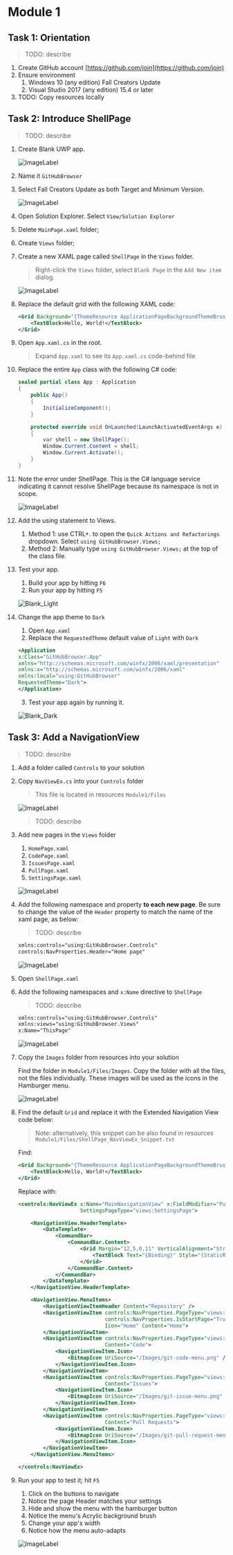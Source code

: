 # Module 1

## Task 1: Orientation

> TODO: describe

1. Create GitHub account [https://github.com/join](https://github.com/join)
1. Ensure environment
    1. Windows 10 (any edition) Fall Creators Update
    1. Visual Studio 2017 (any edition) 15.4 or later
1. TODO: Copy resources locally

## Task 2: Introduce ShellPage

> TODO: describe

1. Create Blank UWP app.

    ![ImageLabel](./Images/MOD01_2017-10-26_10_27_11.png)

2. Name it `GitHubBrowser`
3. Select Fall Creators Update as both Target and Minimum Version.

    ![ImageLabel](./Images/MOD01_2017-10-26_10_27_54.png)

4. Open Solution Explorer. Select `View/Solution Explorer` 
5. Delete `MainPage.xaml` folder;
6. Create `Views` folder;
7. Create a new XAML page called `ShellPage` in the `Views` folder.

    > Right-click the `Views` folder, select `Blank Page` in the `Add New item` dialog.

    ![ImageLabel](./Images/MOD01_2017-10-26_10_31_56.png)

8. Replace the default grid with the following XAML code:

    ```xml
    <Grid Background="{ThemeResource ApplicationPageBackgroundThemeBrush}">
        <TextBlock>Hello, World!</TextBlock>
    </Grid> 
    ```

9. Open `App.xaml.cs` in the root.

    > Expand `App.xaml` to see its `App.xaml.cs` code-behind file

10. Replace the entire `App` class with the following C# code:

    ```csharp
    sealed partial class App : Application
    {
        public App()
        {
            InitializeComponent();
        }

        protected override void OnLaunched(LaunchActivatedEventArgs e)
        {
            var shell = new ShellPage();
            Window.Current.Content = shell;
            Window.Current.Activate();
        }
    } 
    ```

11. Note the error under ShellPage. This is the C# language service indicating it cannot resolve ShellPage because its namespace is not in scope.

    ![ImageLabel](./Images/MOD01_2017-10-26_10_43_54.png)

12. Add the using statement to Views.

    1. Method 1: use CTRL+. to open the `Quick Actions and Refactorings` dropdown. Select `using GitHubBrowser.Views;`
    2. Method 2: Manually type `using GitHubBrowser.Views;` at the top of the class file.

13. Test your app.

    1. Build your app by hitting `F6`
    2. Run your app by hitting `F5` 

    ![Blank_Light](./Images/MOD01_2017-10-26_10_54_10.png)

14. Change the app theme to `Dark`

    1. Open `App.xaml`
    2. Replace the `RequestedTheme` default value of `Light` with `Dark`

    ```xml
    <Application
    x:Class="GitHubBrowser.App"
    xmlns="http://schemas.microsoft.com/winfx/2006/xaml/presentation"
    xmlns:x="http://schemas.microsoft.com/winfx/2006/xaml"
    xmlns:local="using:GitHubBrowser"
    RequestedTheme="Dark">
    </Application>      
    ```

    3. Test your app again by running it.

    ![Blank_Dark](./Images/MOD01_2017-10-26_10_55_33.png)

## Task 3: Add a NavigationView

> TODO: describe

1. Add a folder called `Controls` to your solution
1. Copy `NavViewEx.cs` into your `Controls` folder

    > This file is located in resources `Module1/Files`

    ![ImageLabel](./Images/MOD01_2017-10-26_11_07_53.png)

    > TODO: describe

1. Add new pages in the `Views` folder

    1. `HomePage.xaml`
    1. `CodePage.xaml`
    1. `IssuesPage.xaml`
    1. `PullPage.xaml`
    1. `SettingsPage.xaml`

    ![ImageLabel](./Images/MOD01_2017-10-26_11_12_30.png)

1. Add the following namespace and property **to each new page**. Be sure to change the value of the `Header` property to match the name of the xaml page, as below: 

    > TODO: describe

    ```xml
    xmlns:controls="using:GitHubBrowser.Controls"
    controls:NavProperties.Header="Home page" 
    ```

    ![ImageLabel](./Images/MOD01_2017-10-26_11_17_08.png)

1. Open `ShellPage.xaml`

1. Add the following namespaces and `x:Name` directive to `ShellPage`

    > TODO: describe

    ```xml
    xmlns:controls="using:GitHubBrowser.Controls"
    xmlns:views="using:GitHubBrowser.Views" 
    x:Name="ThisPage"
    ```

    ![ImageLabel](./Images/MOD01_2017-10-26_11_20_45.png)

1. Copy the `Images` folder from resources into your solution

    Find the folder in `Module1/Files/Images`. Copy the folder with all the files, not the files individually. These images will be used as the icons in the Hamburger menu.

    ![ImageLabel](./Images/MOD01_2017-10-26_11_32_11.png)

1. Find the default `Grid` and replace it with the Extended Navigation View code below:

    > Note: alternatively, this snippet can be also found in resources `Module1/Files/ShellPage_NavViewEx_Snippet.txt`

    Find:  

    ```xml
    <Grid Background="{ThemeResource ApplicationPageBackgroundThemeBrush}">
        <TextBlock>Hello, World!</TextBlock>
    </Grid> 
    ```

    Replace with:

    ```xml
    <controls:NavViewEx x:Name="MainNavigationView" x:FieldModifier="Public"
                        SettingsPageType="views:SettingsPage">

        <NavigationView.HeaderTemplate>
            <DataTemplate>
                <CommandBar>
                    <CommandBar.Content>
                        <Grid Margin="12,5,0,11" VerticalAlignment="Stretch">
                            <TextBlock Text="{Binding}" Style="{StaticResource TitleTextBlockStyle}" TextWrapping="NoWrap" VerticalAlignment="Bottom"/>
                        </Grid>
                    </CommandBar.Content>
                </CommandBar>
            </DataTemplate>
        </NavigationView.HeaderTemplate>

        <NavigationView.MenuItems>
            <NavigationViewItemHeader Content="Repository" />
            <NavigationViewItem controls:NavProperties.PageType="views:HomePage" 
                                controls:NavProperties.IsStartPage="True" 
                                Icon="Home" Content="Home">
            </NavigationViewItem>
            <NavigationViewItem controls:NavProperties.PageType="views:CodePage"  
                                Content="Code">
                <NavigationViewItem.Icon>
                    <BitmapIcon UriSource="/Images/git-code-menu.png" />
                </NavigationViewItem.Icon>
            </NavigationViewItem>
            <NavigationViewItem controls:NavProperties.PageType="views:IssuesPage"  
                                Content="Issues">
                <NavigationViewItem.Icon>
                    <BitmapIcon UriSource="/Images/git-issue-menu.png" />
                </NavigationViewItem.Icon>
            </NavigationViewItem>
            <NavigationViewItem controls:NavProperties.PageType="views:PullPage"  
                                Content="Pull Requests">
                <NavigationViewItem.Icon>
                    <BitmapIcon UriSource="/Images/git-pull-request-menu.png" />
                </NavigationViewItem.Icon>
            </NavigationViewItem>
        </NavigationView.MenuItems>

    </controls:NavViewEx>
    ```

1. Run your app to test it; hit `F5`

    1. Click on the buttons to navigate
    1. Notice the page Header matches your settings
    1. Hide and show the menu with the hamburger button
    1. Notice the menu's Acrylic background brush
    1. Change your app's width
    1. Notice how the menu auto-adapts

    ![ImageLabel](./Images/MOD01_2017-10-26_11_36_00.png)